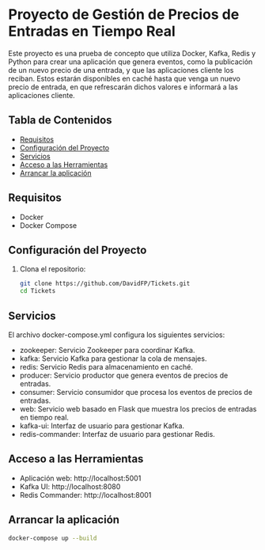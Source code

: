# Proyecto de Gestión de Precios de Entradas en Tiempo Real

Este proyecto es una prueba de concepto que utiliza Docker, Kafka, Redis y Python para crear una aplicación que genera eventos, como la publicación de un nuevo precio de una entrada, y que las aplicaciones cliente los reciban. Estos estarán disponibles en caché hasta que venga un nuevo precio de entrada, en que refrescarán dichos valores e informará a las aplicaciones cliente.

## Tabla de Contenidos
- [Requisitos](#requisitos)
- [Configuración del Proyecto](#configuración-del-proyecto)
- [Servicios](#servicios)
- [Acceso a las Herramientas](#acceso-a-las-herramientas)
- [Arrancar la aplicación](#arrancar-la-aplicación)

## Requisitos

- Docker
- Docker Compose

## Configuración del Proyecto

1. Clona el repositorio:
   ```sh
   git clone https://github.com/DavidFP/Tickets.git
   cd Tickets
   
## Servicios
El archivo docker-compose.yml configura los siguientes servicios:

- zookeeper: Servicio Zookeeper para coordinar Kafka.
- kafka: Servicio Kafka para gestionar la cola de mensajes.
- redis: Servicio Redis para almacenamiento en caché.
- producer: Servicio productor que genera eventos de precios de entradas.
- consumer: Servicio consumidor que procesa los eventos de precios de entradas.
- web: Servicio web basado en Flask que muestra los precios de entradas en tiempo real.
- kafka-ui: Interfaz de usuario para gestionar Kafka.
- redis-commander: Interfaz de usuario para gestionar Redis.

## Acceso a las Herramientas
- Aplicación web: http://localhost:5001
- Kafka UI: http://localhost:8080
- Redis Commander: http://localhost:8001

## Arrancar la aplicación
```sh
docker-compose up --build


